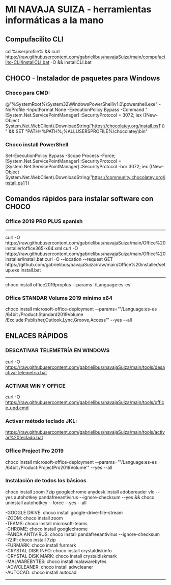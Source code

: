 # MI NAVAJA SUIZA - herramientas informáticas a la mano 

## Compufacilito CLI
cd %userprofile% && curl https://raw.githubusercontent.com/gabrielibus/navajaSuiza/main/compufacilito-CLI/installCLI.bat -O && installCLI.bat

## CHOCO - Instalador de paquetes para Windows

### Choco para CMD:
@"%SystemRoot%\System32\WindowsPowerShell\v1.0\powershell.exe" -NoProfile -InputFormat None -ExecutionPolicy Bypass -Command "[System.Net.ServicePointManager]::SecurityProtocol = 3072; iex ((New-Object System.Net.WebClient).DownloadString('https://chocolatey.org/install.ps1'))" && SET "PATH=%PATH%;%ALLUSERSPROFILE%\chocolatey\bin"

### Choco install PowerShell
Set-ExecutionPolicy Bypass -Scope Process -Force; [System.Net.ServicePointManager]::SecurityProtocol = [System.Net.ServicePointManager]::SecurityProtocol -bor 3072; iex ((New-Object System.Net.WebClient).DownloadString('https://community.chocolatey.org/install.ps1'))

## Comandos rápidos para instalar software con CHOCO

### Office 2019 PRO PLUS spanish

<hr>
curl -O https://raw.githubusercontent.com/gabrielibus/navajaSuiza/main/Office%20installer/office365-x64.xml
curl -O https://raw.githubusercontent.com/gabrielibus/navajaSuiza/main/Office%20installer/install.bat
curl -O --location --request GET https://github.com/gabrielibus/navajaSuiza/raw/main/Office%20installer/setup.exe
install.bat
<hr>


choco install office2019proplus --params '/Language:es-es'

### Office STANDAR Volume 2019 mínimo x64
choco install microsoft-office-deployment --params="'/Language:es-es /64bit /Product:Standard2019Volume /Exclude:Publisher,Outlook,Lync,Groove,Access'" --yes --all

## ENLACES RÁPIDOS
### DESCATIVAR TELEMETRÍA EN WINDOWS   
curl -O https://raw.githubusercontent.com/gabrielibus/navajaSuiza/main/tools/desactivarTelemetria.bat   
### ACTIVAR WIN Y OFFICE   
curl -O https://raw.githubusercontent.com/gabrielibus/navajaSuiza/main/tools/office_upd.cmd
### Activar método teclado JKL:
https://raw.githubusercontent.com/gabrielibus/navajaSuiza/main/tools/activar%20teclado.bat

### Office Project Pro 2019
choco install microsoft-office-deployment --params="'/Language:es-es /64bit /Product:ProjectPro2019Volume'" --yes --all

### Instalación de todos los básicos
choco install zoom 7zip googlechrome anydesk.install adobereader vlc --yes autohotkey pandafreeantivirus --ignore-checksum --yes && choco uninstall autohotkey --force --yes --all

-GOOGLE DRIVE: choco install google-drive-file-stream  
-ZOOM: choco install zoom    
-TEAMS: choco install microsoft-teams     
-CHROME: choco install googlechrome    
-PANDA ANTIVIRUS: choco install pandafreeantivirus --ignore-checksum    
-7ZIP: choco install 7zip    
-FURMARK: choco install furmark    
-CRYSTAL DISK INFO: choco install crystaldiskinfo  
-CRYSTAL DISK MARK: choco install crystaldiskmark  
-MALWAREBYTES: choco install malawarebytes    
-ADWCLEANER: choco install adwcleaner  
-AUTOCAD: choco install autocad  
___  

